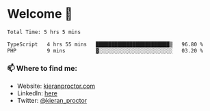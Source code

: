 # Welcome 🦘

<!--START_SECTION:waka-->

```txt
Total Time: 5 hrs 5 mins

TypeScript   4 hrs 55 mins   ████████████████████████▒   96.80 %
PHP          9 mins          ▓░░░░░░░░░░░░░░░░░░░░░░░░   03.20 %
```

<!--END_SECTION:waka-->

### 📫 Where to find me:

-   Website: [kieranproctor.com](https://kieranproctor.com/)
-   LinkedIn: [here](https://www.linkedin.com/in/kieran-proctor-086b5a159/)
-   Twitter: [@kieran_proctor](https://twitter.com/kieran_proctor)
